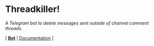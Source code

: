 # Threadkiller!

_A Telegram bot to delete messages sent outside of channel comment threads._

\[ [**Bot**](https://t.me/threadkillerbot) | [Documentation](https://github.com/Steffo99/threadkiller/wiki) \]

